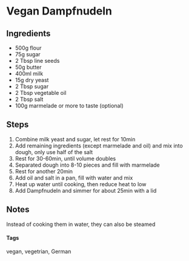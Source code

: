 # Vegan Dampfnudeln

## Ingredients

* 500g flour 
* 75g sugar 
* 2 Tbsp line seeds 
* 50g butter
* 400ml milk
* 15g dry yeast
* 2 Tbsp sugar 
* 2 Tbsp vegetable oil
* 2 Tbsp salt 
* 100g marmelade or more to taste (optional)

## Steps

1. Combine milk yeast and sugar, let rest for 10min
2. Add remaining ingredients (except marmelade and oil) and mix into dough, only use half of the salt 
3. Rest for 30-60min, until volume doubles 
4. Separated dough into 8-10 pieces and fill with marmelade 
5. Rest for another 20min
6. Add oil and salt in a pan, fill with water and mix 
7. Heat up water until cooking, then reduce heat to low
8. Add Dampfnudeln and simmer for about 25min with a lid 

## Notes

Instead of cooking them in water, they can also be steamed 

#### Tags
vegan, vegetrian, German
